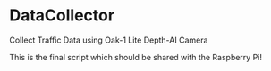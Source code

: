 # DataCollector
Collect Traffic Data using Oak-1 Lite Depth-AI Camera

This is the final script which should be shared with the Raspberry Pi!